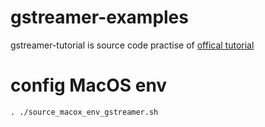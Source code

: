 # gstreamer-examples

gstreamer-tutorial is source code practise of [offical tutorial](https://gstreamer.freedesktop.org/documentation/tutorials/basic/)

# config MacOS env

```
. ./source_macox_env_gstreamer.sh
```
